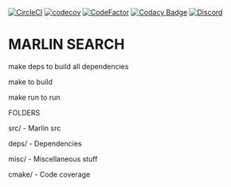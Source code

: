 [![CircleCI](https://circleci.com/gh/marlinsearch/marlin.svg?style=shield)](https://circleci.com/gh/marlinsearch/marlin) [![codecov](https://codecov.io/gh/marlinsearch/marlin/branch/master/graph/badge.svg)](https://codecov.io/gh/marlinsearch/marlin)
[![CodeFactor](https://www.codefactor.io/repository/github/marlinsearch/marlin/badge)](https://www.codefactor.io/repository/github/marlinsearch/marlin)
[![Codacy Badge](https://api.codacy.com/project/badge/Grade/ffd0f5d5fab84041acd82f26b2d7e35f)](https://app.codacy.com/app/marlindev/marlin?utm_source=github.com&utm_medium=referral&utm_content=marlinsearch/marlin&utm_campaign=Badge_Grade_Dashboard)
[![Discord](https://img.shields.io/discord/102860784329052160.svg)](https://discordapp.com/channels/498010263354736651/498010379255808001)

# MARLIN SEARCH
make deps to build all dependencies

make to build

make run to run


FOLDERS

src/ - Marlin src

deps/ - Dependencies

misc/ - Miscellaneous stuff

cmake/ - Code coverage
